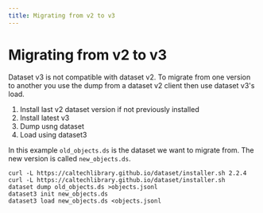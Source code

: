 ```yaml
---
title: Migrating from v2 to v3
---
```


# Migrating from v2 to v3

Dataset v3 is not compatible with dataset v2.  To migrate from one version to another you use the dump from a dataset v2 client then use dataset v3's load.

1. Install last v2 dataset version if not previously installed
3. Install latest v3
4. Dump usng dataset
5. Load using dataset3

In this example `old_objects.ds` is the dataset we want to migrate from. The new version is called `new_objects.ds`.

~~~shell
curl -L https://caltechlibrary.github.io/dataset/installer.sh 2.2.4
curl -L https://caltechlibrary.github.io/dataset/installer.sh
dataset dump old_objects.ds >objects.jsonl
dataset3 init new_objects.ds
dataset3 load new_objects.ds <objects.jsonl
~~~~


